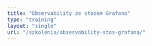 ```yaml
---
title: "Observability ze stosem Grafana"
type: "training"
layout: "single"
url: "/szkolenia/observability-stos-grafana/"
---
```

